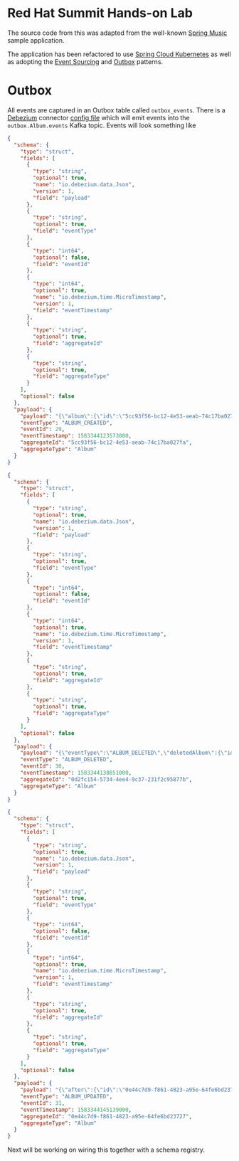 Red Hat Summit Hands-on Lab
============

The source code from this was adapted from the well-known [Spring Music](https://github.com/cloudfoundry-samples/spring-music) sample application.

The application has been refactored to use [Spring Cloud Kubernetes](https://spring.io/projects/spring-cloud-kubernetes) as well as adopting the [Event Sourcing](https://martinfowler.com/eaaDev/EventSourcing.html) and [Outbox](https://debezium.io/blog/2020/02/10/event-sourcing-vs-cdc/) patterns.

# Outbox
All events are captured in an Outbox table called `outbox_events`. There is a [Debezium](https://debezium.io) connector [config file](misc/templates/debezium-connector-config.json) which will emit events into the `outbox.Album.events` Kafka topic. Events will look something like

```json
{
  "schema": {
    "type": "struct",
    "fields": [
      {
        "type": "string",
        "optional": true,
        "name": "io.debezium.data.Json",
        "version": 1,
        "field": "payload"
      },
      {
        "type": "string",
        "optional": true,
        "field": "eventType"
      },
      {
        "type": "int64",
        "optional": false,
        "field": "eventId"
      },
      {
        "type": "int64",
        "optional": true,
        "name": "io.debezium.time.MicroTimestamp",
        "version": 1,
        "field": "eventTimestamp"
      },
      {
        "type": "string",
        "optional": true,
        "field": "aggregateId"
      },
      {
        "type": "string",
        "optional": true,
        "field": "aggregateType"
      }
    ],
    "optional": false
  },
  "payload": {
    "payload": "{\"album\":{\"id\":\"5cc93f56-bc12-4e53-aeab-74c17ba027fa\",\"genre\":\"Blues\",\"title\":\"Couldn't Stand The Weather\",\"artist\":\"Stevie Ray Vaughan\",\"albumId\":null,\"trackCount\":0,\"releaseYear\":\"1984\"},\"eventType\":\"ALBUM_CREATED\"}",
    "eventType": "ALBUM_CREATED",
    "eventId": 29,
    "eventTimestamp": 1583344123573000,
    "aggregateId": "5cc93f56-bc12-4e53-aeab-74c17ba027fa",
    "aggregateType": "Album"
  }
}
```

```json
{
  "schema": {
    "type": "struct",
    "fields": [
      {
        "type": "string",
        "optional": true,
        "name": "io.debezium.data.Json",
        "version": 1,
        "field": "payload"
      },
      {
        "type": "string",
        "optional": true,
        "field": "eventType"
      },
      {
        "type": "int64",
        "optional": false,
        "field": "eventId"
      },
      {
        "type": "int64",
        "optional": true,
        "name": "io.debezium.time.MicroTimestamp",
        "version": 1,
        "field": "eventTimestamp"
      },
      {
        "type": "string",
        "optional": true,
        "field": "aggregateId"
      },
      {
        "type": "string",
        "optional": true,
        "field": "aggregateType"
      }
    ],
    "optional": false
  },
  "payload": {
    "payload": "{\"eventType\":\"ALBUM_DELETED\",\"deletedAlbum\":{\"id\":\"0d2fc154-5734-4ee4-9c37-231f2c95877b\",\"genre\":\"Blues\",\"title\":\"Texas Flood\",\"artist\":\"Stevie Ray Vaughan\",\"albumId\":null,\"trackCount\":0,\"releaseYear\":\"1983\"}}",
    "eventType": "ALBUM_DELETED",
    "eventId": 30,
    "eventTimestamp": 1583344138851000,
    "aggregateId": "0d2fc154-5734-4ee4-9c37-231f2c95877b",
    "aggregateType": "Album"
  }
}
```
```json
{
  "schema": {
    "type": "struct",
    "fields": [
      {
        "type": "string",
        "optional": true,
        "name": "io.debezium.data.Json",
        "version": 1,
        "field": "payload"
      },
      {
        "type": "string",
        "optional": true,
        "field": "eventType"
      },
      {
        "type": "int64",
        "optional": false,
        "field": "eventId"
      },
      {
        "type": "int64",
        "optional": true,
        "name": "io.debezium.time.MicroTimestamp",
        "version": 1,
        "field": "eventTimestamp"
      },
      {
        "type": "string",
        "optional": true,
        "field": "aggregateId"
      },
      {
        "type": "string",
        "optional": true,
        "field": "aggregateType"
      }
    ],
    "optional": false
  },
  "payload": {
    "payload": "{\"after\":{\"id\":\"0e44c7d9-f861-4823-a95e-64fe6bd23727\",\"genre\":\"Rock\",\"title\":\"Hotel California\",\"artist\":\"The Eagles\",\"albumId\":null,\"trackCount\":0,\"releaseYear\":\"1977\"},\"before\":{\"id\":\"0e44c7d9-f861-4823-a95e-64fe6bd23727\",\"genre\":\"Rock\",\"title\":\"Hotel California\",\"artist\":\"The Eagles\",\"albumId\":null,\"trackCount\":0,\"releaseYear\":\"1976\"},\"eventType\":\"ALBUM_UPDATED\"}",
    "eventType": "ALBUM_UPDATED",
    "eventId": 31,
    "eventTimestamp": 1583344145139000,
    "aggregateId": "0e44c7d9-f861-4823-a95e-64fe6bd23727",
    "aggregateType": "Album"
  }
}
```
Next will be working on wiring this together with a schema registry.
